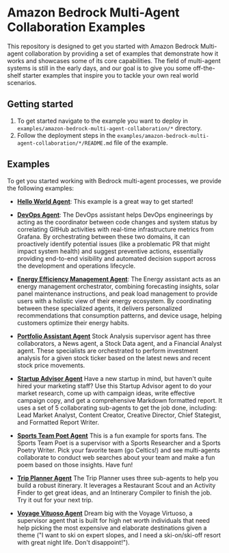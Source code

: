 # Amazon Bedrock Multi-Agent Collaboration Examples

This repository is designed to get you started with Amazon Bedrock Multi-agent collaboration by providing a set of examples that demonstrate how it works and showcases some of its core capabilities. The field of multi-agent systems is still in the early days, and our goal is to give you some off-the-shelf starter examples that inspire you to tackle your own real world scenarios.

## Getting started

1. To get started navigate to the example you want to deploy in `examples/amazon-bedrock-multi-agent-collaboration/*` directory.
2. Follow the deployment steps in the `examples/amazon-bedrock-multi-agent-collaboration/*/README.md` file of the example.

## Examples

To get you started working with Bedrock multi-agent processes, we provide the following examples:

- **[Hello World Agent](/examples/00_hello_world_agent/README.md)**: This example is a great way to get started! 

- **[DevOps Agent](/examples/devops_agent/README.md)**: The DevOps assistant helps DevOps engineerings by acting as the coordinator between code changes and system status by correlating GitHub activities with real-time infrastructure metrics from Grafana. By orchestrating between these two domains, it can proactively identify potential issues (like a problematic PR that might impact system health) and suggest preventive actions, essentially providing end-to-end visibility and automated decision support across the development and operations lifecycle.

- **[Energy Efficiency Management Agent](/examples/energy_efficiency_management_agent/README.md)**: The Energy assistant acts as an energy management orchestrator, combining forecasting insights, solar panel maintenance instructions, and peak load management to provide users with a holistic view of their energy ecosystem. By coordinating between these specialized agents, it delivers personalized recommendations that consumption patterns, and device usage, helping customers optimize their energy habits.

- **[Portfolio Assistant Agent](/examples/portfolio_assistant_agent/README.md)** Stock Analysis supervisor agent has three collaborators, a News agent, a Stock Data agent, and a Financial Analyst agent. These specialists are orchestrated to perform investment analysis for a given stock ticker based on the latest news and recent stock price movements.

- **[Startup Advisor Agent](/examples/startup_advisor_agent/README.md)** Have a new startup in mind, but haven't quite hired your marketing staff? Use this Startup Advisor agent to do your market research, come up with campaign ideas, write effective campaign copy, and get a comprehensive Markdown formatted report. It uses a set of 5 collaborating sub-agents to get the job done, including: Lead Market Analyst, Content Creator, Creative Director, Chief Stategist, and Formatted Report Writer.

- **[Sports Team Poet Agent](/examples/team_poems_agent/README.md)** This is a fun example for sports fans. The Sports Team Poet is a supervisor with a Sports Researcher and a Sports Poetry Writer. Pick your favorite team (go Celtics!) and see multi-agents collaborate to conduct web searches about your team and make a fun poem based on those insights. Have fun!

- **[Trip Planner Agent](/examples/trip_planner_agent/README.md)** The Trip Planner uses three sub-agents to help you build a robust itinerary. It leverages a Restaurant Scout and an Activity Finder to get great ideas, and an Intinerary Compiler to finish the job. Try it out for your next trip.

- **[Voyage Vituoso Agent](/examples/voyage_virtuoso_agent/README.md)** Dream big with the Voyage Virtuoso, a supervisor agent that is built for high net worth individuals that need help picking the most expensive and elaborate destinations given a theme ("I want to ski on expert slopes, and I need a ski-on/ski-off resort with great night life. Don't disappoint!").